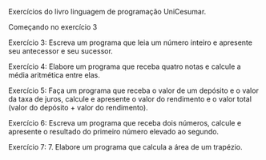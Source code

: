 Exercícios do livro linguagem de programação UniCesumar.

Começando no exercício 3

Exercício 3:
Escreva um programa que leia um número inteiro e apresente seu antecessor e
seu sucessor.

Exercício 4:
Elabore um programa que receba quatro notas e calcule a média aritmética entre
elas.

Exercício 5:
Faça um programa que receba o valor de um depósito e o valor da taxa de juros,
calcule e apresente o valor do rendimento e o valor total (valor do depósito + valor
do rendimento).

Exercício 6:
Escreva um programa que receba dois números, calcule e apresente o resultado do
primeiro número elevado ao segundo.

Exercício 7:
7. Elabore um programa que calcula a área de um trapézio.